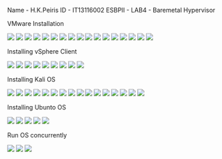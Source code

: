 Name - H.K.Peiris
ID   - IT13116002
ESBPII - LAB4 - Baremetal Hypervisor

VMware Installation

![](https://github.com/hiranyakpeiris/ESBPII-IT13116002/blob/master/ESBPII-LAB4/01.png)
![](https://github.com/hiranyakpeiris/ESBPII-IT13116002/blob/master/ESBPII-LAB4/02.png)
![](https://github.com/hiranyakpeiris/ESBPII-IT13116002/blob/master/ESBPII-LAB4/03.png)
![](https://github.com/hiranyakpeiris/ESBPII-IT13116002/blob/master/ESBPII-LAB4/04.png)
![](https://github.com/hiranyakpeiris/ESBPII-IT13116002/blob/master/ESBPII-LAB4/05.png)
![](https://github.com/hiranyakpeiris/ESBPII-IT13116002/blob/master/ESBPII-LAB4/06.png)
![](https://github.com/hiranyakpeiris/ESBPII-IT13116002/blob/master/ESBPII-LAB4/07.png)
![](https://github.com/hiranyakpeiris/ESBPII-IT13116002/blob/master/ESBPII-LAB4/08.png)
![](https://github.com/hiranyakpeiris/ESBPII-IT13116002/blob/master/ESBPII-LAB4/09.png)
![](https://github.com/hiranyakpeiris/ESBPII-IT13116002/blob/master/ESBPII-LAB4/10.png)
![](https://github.com/hiranyakpeiris/ESBPII-IT13116002/blob/master/ESBPII-LAB4/11.png)
![](https://github.com/hiranyakpeiris/ESBPII-IT13116002/blob/master/ESBPII-LAB4/12.png)
![](https://github.com/hiranyakpeiris/ESBPII-IT13116002/blob/master/ESBPII-LAB4/13.png)
![](https://github.com/hiranyakpeiris/ESBPII-IT13116002/blob/master/ESBPII-LAB4/14.png)
![](https://github.com/hiranyakpeiris/ESBPII-IT13116002/blob/master/ESBPII-LAB4/15.png)
![](https://github.com/hiranyakpeiris/ESBPII-IT13116002/blob/master/ESBPII-LAB4/16.png)
![](https://github.com/hiranyakpeiris/ESBPII-IT13116002/blob/master/ESBPII-LAB4/17.png)

Installing vSphere Client

![](https://github.com/hiranyakpeiris/ESBPII-IT13116002/blob/master/ESBPII-LAB4/18.png)
![](https://github.com/hiranyakpeiris/ESBPII-IT13116002/blob/master/ESBPII-LAB4/19.png)
![](https://github.com/hiranyakpeiris/ESBPII-IT13116002/blob/master/ESBPII-LAB4/20.png)
![](https://github.com/hiranyakpeiris/ESBPII-IT13116002/blob/master/ESBPII-LAB4/21.png)
![](https://github.com/hiranyakpeiris/ESBPII-IT13116002/blob/master/ESBPII-LAB4/22.png)
![](https://github.com/hiranyakpeiris/ESBPII-IT13116002/blob/master/ESBPII-LAB4/23.png)
![](https://github.com/hiranyakpeiris/ESBPII-IT13116002/blob/master/ESBPII-LAB4/24.png)
![](https://github.com/hiranyakpeiris/ESBPII-IT13116002/blob/master/ESBPII-LAB4/25.png)
![](https://github.com/hiranyakpeiris/ESBPII-IT13116002/blob/master/ESBPII-LAB4/26.png)

Installing Kali OS

![](https://github.com/hiranyakpeiris/ESBPII-IT13116002/blob/master/ESBPII-LAB4/27.png)
![](https://github.com/hiranyakpeiris/ESBPII-IT13116002/blob/master/ESBPII-LAB4/28.png)
![](https://github.com/hiranyakpeiris/ESBPII-IT13116002/blob/master/ESBPII-LAB4/29.png)
![](https://github.com/hiranyakpeiris/ESBPII-IT13116002/blob/master/ESBPII-LAB4/30.png)
![](https://github.com/hiranyakpeiris/ESBPII-IT13116002/blob/master/ESBPII-LAB4/31.png)
![](https://github.com/hiranyakpeiris/ESBPII-IT13116002/blob/master/ESBPII-LAB4/32.png)
![](https://github.com/hiranyakpeiris/ESBPII-IT13116002/blob/master/ESBPII-LAB4/33.png)
![](https://github.com/hiranyakpeiris/ESBPII-IT13116002/blob/master/ESBPII-LAB4/34.png)
![](https://github.com/hiranyakpeiris/ESBPII-IT13116002/blob/master/ESBPII-LAB4/35.png)
![](https://github.com/hiranyakpeiris/ESBPII-IT13116002/blob/master/ESBPII-LAB4/36.png)
![](https://github.com/hiranyakpeiris/ESBPII-IT13116002/blob/master/ESBPII-LAB4/37.png)
![](https://github.com/hiranyakpeiris/ESBPII-IT13116002/blob/master/ESBPII-LAB4/38.png)
![](https://github.com/hiranyakpeiris/ESBPII-IT13116002/blob/master/ESBPII-LAB4/39.png)
![](https://github.com/hiranyakpeiris/ESBPII-IT13116002/blob/master/ESBPII-LAB4/40.png)
![](https://github.com/hiranyakpeiris/ESBPII-IT13116002/blob/master/ESBPII-LAB4/41.png)
![](https://github.com/hiranyakpeiris/ESBPII-IT13116002/blob/master/ESBPII-LAB4/42.png)

Installing Ubunto OS

![](https://github.com/hiranyakpeiris/ESBPII-IT13116002/blob/master/ESBPII-LAB4/43.png)
![](https://github.com/hiranyakpeiris/ESBPII-IT13116002/blob/master/ESBPII-LAB4/44.png)
![](https://github.com/hiranyakpeiris/ESBPII-IT13116002/blob/master/ESBPII-LAB4/45.png)
![](https://github.com/hiranyakpeiris/ESBPII-IT13116002/blob/master/ESBPII-LAB4/46.png)
![](https://github.com/hiranyakpeiris/ESBPII-IT13116002/blob/master/ESBPII-LAB4/47.png)

Run OS concurrently

![](https://github.com/hiranyakpeiris/ESBPII-IT13116002/blob/master/ESBPII-LAB4/48.png)
![](https://github.com/hiranyakpeiris/ESBPII-IT13116002/blob/master/ESBPII-LAB4/49.png)
![](https://github.com/hiranyakpeiris/ESBPII-IT13116002/blob/master/ESBPII-LAB4/50.png)
